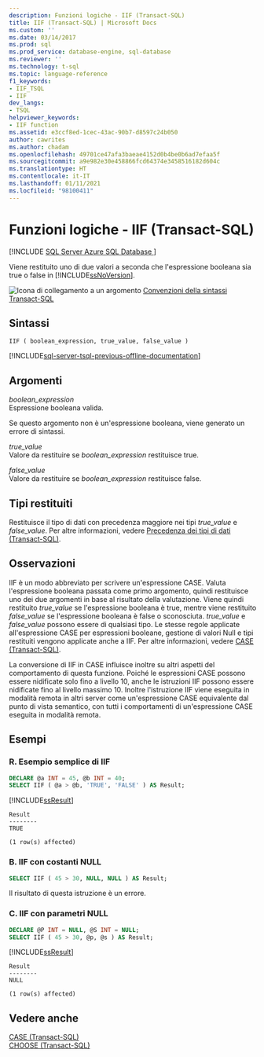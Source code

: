 ```yaml
---
description: Funzioni logiche - IIF (Transact-SQL)
title: IIF (Transact-SQL) | Microsoft Docs
ms.custom: ''
ms.date: 03/14/2017
ms.prod: sql
ms.prod_service: database-engine, sql-database
ms.reviewer: ''
ms.technology: t-sql
ms.topic: language-reference
f1_keywords:
- IIF_TSQL
- IIF
dev_langs:
- TSQL
helpviewer_keywords:
- IIF function
ms.assetid: e3ccf8ed-1cec-43ac-90b7-d8597c24b050
author: cawrites
ms.author: chadam
ms.openlocfilehash: 49701ce47afa3baeae4152d0b4be0b6ad7efaa5f
ms.sourcegitcommit: a9e982e30e458866fcd64374e3458516182d604c
ms.translationtype: HT
ms.contentlocale: it-IT
ms.lasthandoff: 01/11/2021
ms.locfileid: "98100411"
---
```

# <a name="logical-functions---iif-transact-sql"></a>Funzioni logiche - IIF (Transact-SQL)
[!INCLUDE [SQL Server Azure SQL Database ](../../includes/applies-to-version/sql-asdb.md)]

  Viene restituito uno di due valori a seconda che l'espressione booleana sia true o false in [!INCLUDE[ssNoVersion](../../includes/ssnoversion-md.md)].  
  
 ![Icona di collegamento a un argomento](../../database-engine/configure-windows/media/topic-link.gif "Icona di collegamento a un argomento") [Convenzioni della sintassi Transact-SQL](../../t-sql/language-elements/transact-sql-syntax-conventions-transact-sql.md)  
  
## <a name="syntax"></a>Sintassi  
  
```syntaxsql
IIF ( boolean_expression, true_value, false_value )  
```  
  
[!INCLUDE[sql-server-tsql-previous-offline-documentation](../../includes/sql-server-tsql-previous-offline-documentation.md)]

## <a name="arguments"></a>Argomenti
 *boolean_expression*  
 Espressione booleana valida.  
  
 Se questo argomento non è un'espressione booleana, viene generato un errore di sintassi.  
  
 *true_value*  
 Valore da restituire se *boolean_expression* restituisce true.  
  
 *false_value*  
 Valore da restituire se *boolean_expression* restituisce false.  
  
## <a name="return-types"></a>Tipi restituiti  
 Restituisce il tipo di dati con precedenza maggiore nei tipi *true_value* e *false_value*. Per altre informazioni, vedere [Precedenza dei tipi di dati &#40;Transact-SQL&#41;](../../t-sql/data-types/data-type-precedence-transact-sql.md).  
  
## <a name="remarks"></a>Osservazioni  
 IIF è un modo abbreviato per scrivere un'espressione CASE. Valuta l'espressione booleana passata come primo argomento, quindi restituisce uno dei due argomenti in base al risultato della valutazione. Viene quindi restituito *true_value* se l'espressione booleana è true, mentre viene restituito *false_value* se l'espressione booleana è false o sconosciuta. *true_value* e *false_value* possono essere di qualsiasi tipo. Le stesse regole applicate all'espressione CASE per espressioni booleane, gestione di valori Null e tipi restituiti vengono applicate anche a IIF. Per altre informazioni, vedere [CASE &#40;Transact-SQL&#41;](../../t-sql/language-elements/case-transact-sql.md).  
  
 La conversione di IIF in CASE influisce inoltre su altri aspetti del comportamento di questa funzione. Poiché le espressioni CASE possono essere nidificate solo fino a livello 10, anche le istruzioni IIF possono essere nidificate fino al livello massimo 10. Inoltre l'istruzione IIF viene eseguita in modalità remota in altri server come un'espressione CASE equivalente dal punto di vista semantico, con tutti i comportamenti di un'espressione CASE eseguita in modalità remota.  
  
## <a name="examples"></a>Esempi  
  
### <a name="a-simple-iif-example"></a>R. Esempio semplice di IIF  
  
```sql  
DECLARE @a INT = 45, @b INT = 40;  
SELECT IIF ( @a > @b, 'TRUE', 'FALSE' ) AS Result;  
```  
  
 [!INCLUDE[ssResult](../../includes/ssresult-md.md)]  
  
```  
Result  
--------  
TRUE  
  
(1 row(s) affected)  
```  
  
### <a name="b-iif-with-null-constants"></a>B. IIF con costanti NULL  
  
```sql 
SELECT IIF ( 45 > 30, NULL, NULL ) AS Result;  
```  
  
 Il risultato di questa istruzione è un errore.  
  
### <a name="c-iif-with-null-parameters"></a>C. IIF con parametri NULL  
  
```sql  
DECLARE @P INT = NULL, @S INT = NULL;  
SELECT IIF ( 45 > 30, @p, @s ) AS Result;  
```  
  
 [!INCLUDE[ssResult](../../includes/ssresult-md.md)]  
  
```  
Result  
--------  
NULL  
  
(1 row(s) affected)  
```  
  
## <a name="see-also"></a>Vedere anche  
 [CASE &#40;Transact-SQL&#41;](../../t-sql/language-elements/case-transact-sql.md)   
 [CHOOSE &#40;Transact-SQL&#41;](../../t-sql/functions/logical-functions-choose-transact-sql.md)  
  
  
